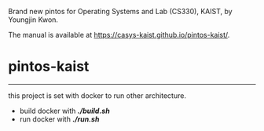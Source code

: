 Brand new pintos for Operating Systems and Lab (CS330), KAIST, by Youngjin Kwon.

The manual is available at https://casys-kaist.github.io/pintos-kaist/.
# pintos-kaist

---

this project is set with docker to run other architecture.

* build docker with ***./build.sh***
* run docker with ***./run.sh***
